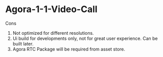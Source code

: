 # Agora-1-1-Video-Call
Cons
1. Not optimized for different resolutions.
2. Ui build for developments only, not for great user experience. Can be built later.
3. Agora RTC Package will be required from asset store.

